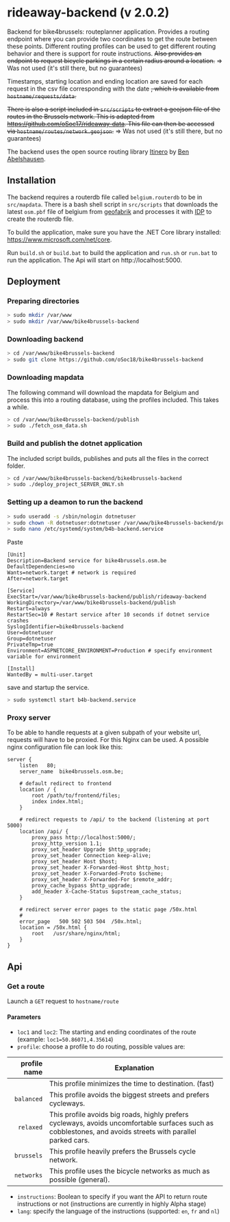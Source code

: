 # rideaway-backend (v 2.0.2)

Backend for bike4brussels: routeplanner application. Provides a routing endpoint where you can provide two coordinates to get the route between these points. Different routing profiles can be used to get different routing behavior and there is support for route instructions. ~~Also provides an endpoint to request bicycle parkings in a certain radius around a location.~~  => Was not used (it's still there, but no guarantees)

Timestamps, starting location and ending location are saved for each request in the csv file corresponding with the date ~~, which is available from `hostname/requests/data`.~~

~~There is also a script included in `src/scripts` to extract a geojson file of the routes in the Brussels network. This is adapted from https://github.com/oSoc17/rideaway-data. This file can then be accessed via `hostname/routes/network.geojson`.~~ => Was not used (it's still there, but no guarantees)

The backend uses the open source routing library [Itinero](https://github.com/itinero/routing) by [Ben Abelshausen](https://github.com/xivk).

## Installation

The backend requires a routerdb file called `belgium.routerdb` to be in `src/mapdata`. There is a bash shell script in `src/scripts` that downloads the latest `osm.pbf` file of belgium from [geofabrik](https://www.geofabrik.de/) and processes it with [IDP](https://github.com/itinero/idp) to create the routerdb file.

To build the application, make sure you have the .NET Core library installed: https://www.microsoft.com/net/core.

Run `build.sh` or `build.bat` to build the application and `run.sh` or `run.bat` to run the application. The Api will start on http://localhost:5000.

## Deployment

### Preparing directories
```bash
> sudo mkdir /var/www
> sudo mkdir /var/www/bike4brussels-backend
```

### Downloading backend
```bash
> cd /var/www/bike4brussels-backend
> sudo git clone https://github.com/oSoc18/bike4brussels-backend
```

### Downloading mapdata
The following command will download the mapdata for Belgium and process this into a routing database, using the profiles included. This takes a while.
```bash
> cd /var/www/bike4brussels-backend/publish
> sudo ./fetch_osm_data.sh
```

### Build and publish the dotnet application
The included script builds, publishes and puts all the files in the correct folder.
```bash
> cd /var/www/bike4brussels-backend/bike4brussels-backend
> sudo ./deploy_project_SERVER_ONLY.sh
```

### Setting up a deamon to run the backend
```bash
> sudo useradd -s /sbin/nologin dotnetuser
> sudo chown -R dotnetuser:dotnetuser /var/www/bike4brussels-backend/publish
> sudo nano /etc/systemd/system/b4b-backend.service
```
Paste
```
[Unit]
Description=Backend service for bike4brussels.osm.be
DefaultDependencies=no
Wants=network.target # network is required
After=network.target

[Service]
ExecStart=/var/www/bike4brussels-backend/publish/rideaway-backend
WorkingDirectory=/var/www/bike4brussels-backend/publish
Restart=always
RestartSec=10 # Restart service after 10 seconds if dotnet service crashes
SyslogIdentifier=bike4brussels-backend
User=dotnetuser
Group=dotnetuser
PrivateTmp=true
Environment=ASPNETCORE_ENVIRONMENT=Production # specify environment variable for environment

[Install]
WantedBy = multi-user.target
```
save and startup the service.

```bash
> sudo systemctl start b4b-backend.service
```

### Proxy server
To be able to handle requests at a given subpath of your website url, requests will have to be proxied. For this Nginx can be used. A possible nginx configuration file can look like this:
```
server {
    listen	 80;
    server_name  bike4brussels.osm.be;

    # default redirect to frontend
    location / {
        root /path/to/frontend/files;
        index index.html;
    }

    # redirect requests to /api/ to the backend (listening at port 5000)
    location /api/ {
        proxy_pass http://localhost:5000/;
        proxy_http_version 1.1;
        proxy_set_header Upgrade $http_upgrade;
        proxy_set_header Connection keep-alive;
        proxy_set_header Host $host;
        proxy_set_header X-Forwarded-Host $http_host;
        proxy_set_header X-Forwarded-Proto $scheme;
        proxy_set_header X-Forwarded-For $remote_addr;
        proxy_cache_bypass $http_upgrade;
        add_header X-Cache-Status $upstream_cache_status;
    }

    # redirect server error pages to the static page /50x.html
    #
    error_page   500 502 503 504  /50x.html;
    location = /50x.html {
        root   /usr/share/nginx/html;
    }
}
```

## Api

### Get a route

Launch a `GET` request to `hostname/route`

#### Parameters

- `loc1` and `loc2`: The starting and ending coordinates of the route (example: `loc1=50.86071,4.35614`)
- `profile`: choose a profile to do routing, possible values are:

| profile name   | Explanation |
|---------------:|-------------|
| ` `            | This profile minimizes the time to destination. (fast) |
| `balanced`     | This profile avoids the biggest streets and prefers cycleways. |
| `relaxed`      | This profile avoids big roads, highly prefers cycleways, avoids uncomfortable surfaces such as cobblestones, and avoids streets with parallel parked cars. |
| `brussels`     | This profile heavily prefers the Brussels cycle network. |
| `networks`     | This profile uses the bicycle networks as much as possible (general). |

- `instructions`: Boolean to specify if you want the API to return route instructions or not (instructions are currently in highly Alpha stage)
- `lang`: specify the language of the instructions (supported: `en`, `fr` and `nl`)

